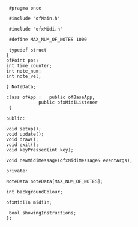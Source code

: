      #pragma once

     #include "ofMain.h"
     
     #include "ofxMidi.h"
     
     #define MAX_NUM_OF_NOTES 1000
     
     typedef struct
    {
    ofPoint pos;
    int time_counter;
    int note_num;
    int note_vel;
    
    } NoteData;
    
    class ofApp :   public ofBaseApp,
                public ofxMidiListener
     {
	
    public:
    
    void setup();
	void update();
	void draw();
	void exit();
    void keyPressed(int key);
    
    void newMidiMessage(ofxMidiMessage& eventArgs);
    
    private:
    
    NoteData noteData[MAX_NUM_OF_NOTES];
    
    int backgroundColour;
    
    ofxMidiIn midiIn;
    
     bool showingInstructions;
    };

